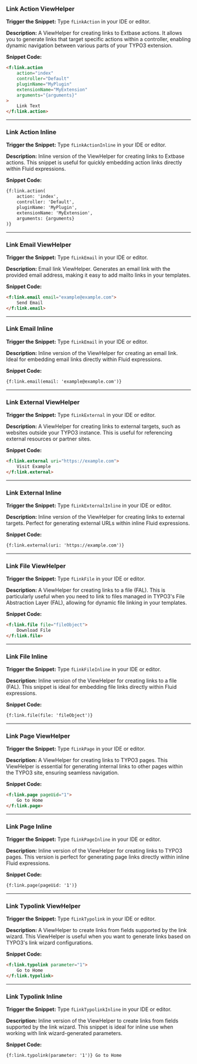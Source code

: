 ### Link Action ViewHelper

**Trigger the Snippet:** Type `fLinkAction` in your IDE or editor.

**Description:**
A ViewHelper for creating links to Extbase actions. It allows you to generate links that target specific actions within a controller, enabling dynamic navigation between various parts of your TYPO3 extension.

**Snippet Code:**

```html
<f:link.action
    action="index"
    controller="Default"
    pluginName="MyPlugin"
    extensionName="MyExtension"
    arguments="{arguments}"
>
    Link Text
</f:link.action>
```

---

### Link Action Inline

**Trigger the Snippet:** Type `fLinkActionInline` in your IDE or editor.

**Description:**
Inline version of the ViewHelper for creating links to Extbase actions. This snippet is useful for quickly embedding action links directly within Fluid expressions.

**Snippet Code:**

```html
{f:link.action(
    action: 'index',
    controller: 'Default',
    pluginName: 'MyPlugin',
    extensionName: 'MyExtension',
    arguments: {arguments}
)}
```

---

### Link Email ViewHelper

**Trigger the Snippet:** Type `fLinkEmail` in your IDE or editor.

**Description:**
Email link ViewHelper. Generates an email link with the provided email address, making it easy to add mailto links in your templates.

**Snippet Code:**

```html
<f:link.email email="example@example.com">
    Send Email
</f:link.email>
```

---

### Link Email Inline

**Trigger the Snippet:** Type `fLinkEmail` in your IDE or editor.

**Description:**
Inline version of the ViewHelper for creating an email link. Ideal for embedding email links directly within Fluid expressions.

**Snippet Code:**

```html
{f:link.email(email: 'example@example.com')}
```

---

### Link External ViewHelper

**Trigger the Snippet:** Type `fLinkExternal` in your IDE or editor.

**Description:**
A ViewHelper for creating links to external targets, such as websites outside your TYPO3 instance. This is useful for referencing external resources or partner sites.

**Snippet Code:**

```html
<f:link.external uri="https://example.com">
    Visit Example
</f:link.external>
```

---

### Link External Inline

**Trigger the Snippet:** Type `fLinkExternalInline` in your IDE or editor.

**Description:**
Inline version of the ViewHelper for creating links to external targets. Perfect for generating external URLs within inline Fluid expressions.

**Snippet Code:**

```html
{f:link.external(uri: 'https://example.com')}
```

---

### Link File ViewHelper

**Trigger the Snippet:** Type `fLinkFile` in your IDE or editor.

**Description:**
A ViewHelper for creating links to a file (FAL). This is particularly useful when you need to link to files managed in TYPO3's File Abstraction Layer (FAL), allowing for dynamic file linking in your templates.

**Snippet Code:**

```html
<f:link.file file="fileObject">
    Download File
</f:link.file>
```

---

### Link File Inline

**Trigger the Snippet:** Type `fLinkFileInline` in your IDE or editor.

**Description:**
Inline version of the ViewHelper for creating links to a file (FAL). This snippet is ideal for embedding file links directly within Fluid expressions.

**Snippet Code:**

```html
{f:link.file(file: 'fileObject')}
```

---

### Link Page ViewHelper

**Trigger the Snippet:** Type `fLinkPage` in your IDE or editor.

**Description:**
A ViewHelper for creating links to TYPO3 pages. This ViewHelper is essential for generating internal links to other pages within the TYPO3 site, ensuring seamless navigation.

**Snippet Code:**

```html
<f:link.page pageUid="1">
    Go to Home
</f:link.page>
```

---

### Link Page Inline

**Trigger the Snippet:** Type `fLinkPageInline` in your IDE or editor.

**Description:**
Inline version of the ViewHelper for creating links to TYPO3 pages. This version is perfect for generating page links directly within inline Fluid expressions.

**Snippet Code:**

```html
{f:link.page(pageUid: '1')}
```

---

### Link Typolink ViewHelper

**Trigger the Snippet:** Type `fLinkTypolink` in your IDE or editor.

**Description:**
A ViewHelper to create links from fields supported by the link wizard. This ViewHelper is useful when you want to generate links based on TYPO3's link wizard configurations.

**Snippet Code:**

```html
<f:link.typolink parameter="1">
    Go to Home
</f:link.typolink>
```

---

### Link Typolink Inline

**Trigger the Snippet:** Type `fLinkTypolinkInline` in your IDE or editor.

**Description:**
Inline version of the ViewHelper to create links from fields supported by the link wizard. This snippet is ideal for inline use when working with link wizard-generated parameters.

**Snippet Code:**

```html
{f:link.typolink(parameter: '1')} Go to Home
```
